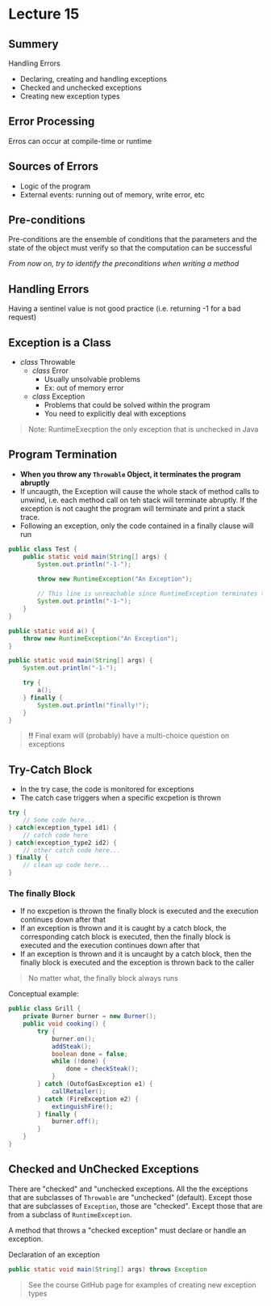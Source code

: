 # Lecture 15

## Summery
Handling Errors
- Declaring, creating and handling exceptions
- Checked and unchecked exceptions
- Creating new exception types

## Error Processing
Erros can occur at compile-time or runtime

## Sources of Errors
- Logic of the program 
- External events: running out of memory, write error, etc

## Pre-conditions
Pre-conditions are the ensemble of conditions that the parameters and the state of the object must verify so that the computation can be successful

*From now on, try to identify the preconditions when writing a method*

## Handling Errors
Having a sentinel value is not good practice (i.e. returning -1 for a bad request)

## Exception is a Class
- *class* Throwable
    - *class* Error
        - Usually unsolvable problems
        - Ex: out of memory error
    - *class* Exception
        - Problems that could be solved within the program
        - You need to explicitly deal with exceptions

> Note: RuntimeExecption the only exception that is unchecked in Java

## Program Termination

- **When you throw any `Throwable` Object, it terminates the program abruptly**
- If uncaugth, the Exception will cause the whole stack of method calls to unwind, i.e. each method call on teh stack will terminate abruptly. If the exception is not caught the program will terminate and print a stack trace. 
- Following an exception, only the code contained in a finally clause will run

```java
public class Test {
    public static void main(String[] args) {
        System.out.println("-1-");

        throw new RuntimeException("An Exception");
        
        // This line is unreachable since RuntimeException terminates the program
        System.out.println("-1-");
    }
}
```

```java
public static void a() {
    throw new RuntimeException("An Exception");
}

public static void main(String[] args) {
    System.out.println("-1-");

    try {
        a();
    } finally {
        System.out.println("finally!");
    }
}
```

> **!!** Final exam will (probably) have a multi-choice question on exceptions

## Try-Catch Block
- In the try case, the code is monitored for exceptions
- The catch case triggers when a specific excpetion is thrown

```java
try {
    // Some code here...
} catch(exception_type1 id1) {
    // catch code here
} catch(exception_type2 id2) {
    // other catch code here...
} finally {
    // clean up code here...
}
```

### The finally Block
- If no excpetion is thrown the finally block is executed and the execution continues down after that
- If an exception is thrown and it is caught by a catch block, the corresponding catch block is executed, then the finally block is executed and the execution continues down after that
- If an exception is thrown and it is uncaught by a catch block, then the finally block is executed and the exception is thrown back to the caller

> No matter what, the finally block always runs

Conceptual example:

```java
public class Grill {
    private Burner burner = new Burner();
    public void cooking() {
        try {
            burner.on();
            addSteak();
            boolean done = false;
            while (!done) {
                done = checkSteak();
            }
        } catch (OutofGasException e1) {
            callRetailer();
        } catch (FireException e2) {
            extinguishFire();
        } finally {
            burner.off();
        }
    }
}
```

## Checked and UnChecked Exceptions
There are "checked" and "unchecked exceptions. All the the exceptions that are subclasses of `Throwable` are "unchecked" (default). Except those that are subclasses of `Exception`, those are "checked". Except those that are from a subclass of `RuntimeException`.

A method that throws a "checked exception" must declare or handle an exception.

Declaration of an exception
```java
public static void main(String[] args) throws Exception
```

> See the course GitHub page for examples of creating new exception types
